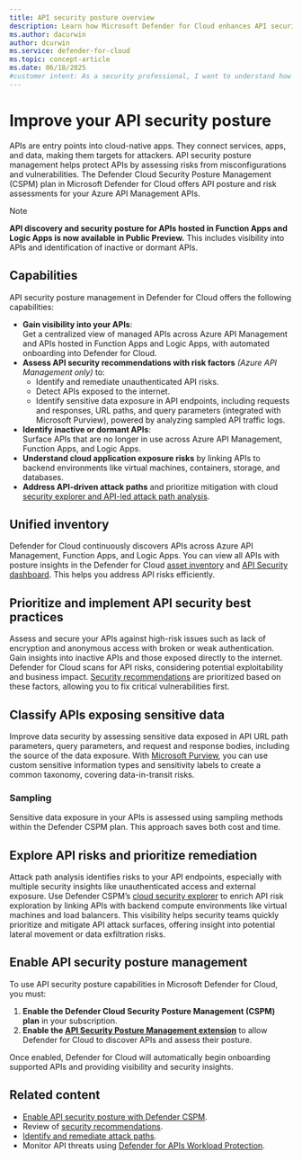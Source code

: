 ```yaml
---
title: API security posture overview
description: Learn how Microsoft Defender for Cloud enhances API security posture management for your APIs in Azure API Management.
ms.author: dacurwin
author: dcurwin
ms.service: defender-for-cloud
ms.topic: concept-article
ms.date: 06/18/2025
#customer intent: As a security professional, I want to understand how to manage and improve the security posture of my APIs using Microsoft Defender for Cloud, so that I can protect my cloud-native applications effectively.
---
```


# Improve your API security posture

APIs are entry points into cloud-native apps. They connect services, apps, and data, making them targets for attackers. API security posture management helps protect APIs by assessing risks from misconfigurations and vulnerabilities. The Defender Cloud Security Posture Management (CSPM) plan in Microsoft Defender for Cloud offers API posture and risk assessments for your Azure API Management APIs.

> [!NOTE]
> **API discovery and security posture for APIs hosted in Function Apps and Logic Apps is now available in Public Preview.** This includes visibility into APIs and identification of inactive or dormant APIs.

## Capabilities

API security posture management in Defender for Cloud offers the following capabilities:

- **Gain visibility into your APIs**:  
  Get a centralized view of managed APIs across Azure API Management and APIs hosted in Function Apps and Logic Apps, with automated onboarding into Defender for Cloud.
- **Assess API security recommendations with risk factors** *(Azure API Management only)* to:  
  - Identify and remediate unauthenticated API risks.  
  - Detect APIs exposed to the internet.  
  - Identify sensitive data exposure in API endpoints, including requests and responses, URL paths, and query parameters (integrated with Microsoft Purview), powered by analyzing sampled API traffic logs.
- **Identify inactive or dormant APIs**:  
  Surface APIs that are no longer in use across Azure API Management, Function Apps, and Logic Apps.
- **Understand cloud application exposure risks** by linking APIs to backend environments like virtual machines, containers, storage, and databases.
- **Address API-driven attack paths** and prioritize mitigation with cloud [security explorer and API-led attack path analysis](concept-attack-path.md).

## Unified inventory

Defender for Cloud continuously discovers APIs across Azure API Management, Function Apps, and Logic Apps. You can view all APIs with posture insights in the Defender for Cloud [asset inventory](asset-inventory.md) and [API Security dashboard](defender-for-apis-introduction.md#review-api-security-findings). This helps you address API risks efficiently.

## Prioritize and implement API security best practices

Assess and secure your APIs against high-risk issues such as lack of encryption and anonymous access with broken or weak authentication. Gain insights into inactive APIs and those exposed directly to the internet. Defender for Cloud scans for API risks, considering potential exploitability and business impact. [Security recommendations](risk-prioritization.md#recommendations) are prioritized based on these factors, allowing you to fix critical vulnerabilities first.

## Classify APIs exposing sensitive data

Improve data security by assessing sensitive data exposed in API URL path parameters, query parameters, and request and response bodies, including the source of the data exposure. With [Microsoft Purview](/purview/sit-sensitive-information-type-learn-about), you can use custom sensitive information types and sensitivity labels to create a common taxonomy, covering data-in-transit risks.

### Sampling

Sensitive data exposure in your APIs is assessed using sampling methods within the Defender CSPM plan. This approach saves both cost and time.

## Explore API risks and prioritize remediation

Attack path analysis identifies risks to your API endpoints, especially with multiple security insights like unauthenticated access and external exposure. Use Defender CSPM’s [cloud security explorer](how-to-manage-cloud-security-explorer.md) to enrich API risk exploration by linking APIs with backend compute environments like virtual machines and load balancers. This visibility helps security teams quickly prioritize and mitigate API attack surfaces, offering insight into potential lateral movement or data exfiltration risks.

## Enable API security posture management

To use API security posture capabilities in Microsoft Defender for Cloud, you must:

1. **Enable the Defender Cloud Security Posture Management (CSPM) plan** in your subscription.  
2. **Enable the [API Security Posture Management extension](enable-api-security-posture.md)** to allow Defender for Cloud to discover APIs and assess their posture.

Once enabled, Defender for Cloud will automatically begin onboarding supported APIs and providing visibility and security insights.

## Related content  
- [Enable API security posture with Defender CSPM](enable-api-security-posture.md).  
- Review of [security recommendations](review-security-recommendations.md).  
- [Identify and remediate attack paths](how-to-manage-attack-path.md).  
- Monitor API threats using [Defender for APIs Workload Protection](defender-for-apis-deploy.md).
